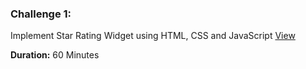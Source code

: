 ### Challenge 1:

Implement Star Rating Widget using HTML, CSS and JavaScript [View](./star-rating/README.md)

**Duration:** 60 Minutes <br/>
